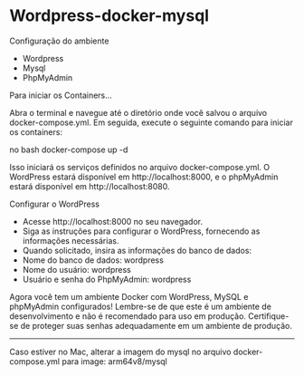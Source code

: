 # Wordpress-docker-mysql

Configuração do ambiente
 * Wordpress
 * Mysql
 * PhpMyAdmin

Para iniciar os Containers...

Abra o terminal e navegue até o diretório onde você salvou o arquivo docker-compose.yml. 
Em seguida, execute o seguinte comando para iniciar os containers:

no bash
docker-compose up -d

Isso iniciará os serviços definidos no arquivo docker-compose.yml. 
O WordPress estará disponível em http://localhost:8000, 
e o phpMyAdmin estará disponível em http://localhost:8080.

Configurar o WordPress

* Acesse http://localhost:8000 no seu navegador.
* Siga as instruções para configurar o WordPress, fornecendo as informações necessárias.
* Quando solicitado, insira as informações do banco de dados:
* Nome do banco de dados: wordpress
* Nome do usuário: wordpress
* Usuário e senha do PhpMyAdmin: wordpress
  
Agora você tem um ambiente Docker com WordPress, MySQL e phpMyAdmin configurados! 
Lembre-se de que este é um ambiente de desenvolvimento e não é recomendado para uso em produção. 
Certifique-se de proteger suas senhas adequadamente em um ambiente de produção.

--------------
Caso estiver no Mac, alterar a imagem do mysql no arquivo docker-compose.yml para image: arm64v8/mysql

